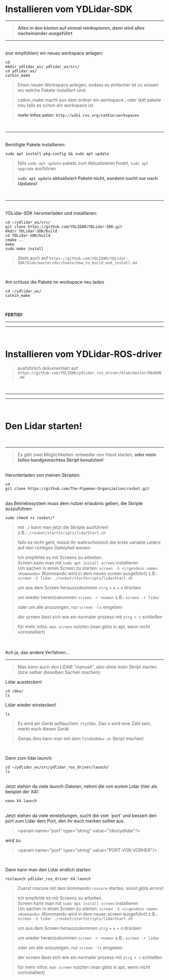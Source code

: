 <!---
WENN DU DAS HIER LESEN KANNST DANN HAST DU DAS NICHT ALS MARKDOWN GEÖFFNET
WENN DU DAS HIER LESEN KANNST DANN HAST DU DAS NICHT ALS MARKDOWN GEÖFFNET
WENN DU DAS HIER LESEN KANNST DANN HAST DU DAS NICHT ALS MARKDOWN GEÖFFNET
WENN DU DAS HIER LESEN KANNST DANN HAST DU DAS NICHT ALS MARKDOWN GEÖFFNET
WENN DU DAS HIER LESEN KANNST DANN HAST DU DAS NICHT ALS MARKDOWN GEÖFFNET
WENN DU DAS HIER LESEN KANNST DANN HAST DU DAS NICHT ALS MARKDOWN GEÖFFNET
WENN DU DAS HIER LESEN KANNST DANN HAST DU DAS NICHT ALS MARKDOWN GEÖFFNET
WENN DU DAS HIER LESEN KANNST DANN HAST DU DAS NICHT ALS MARKDOWN GEÖFFNET
WENN DU DAS HIER LESEN KANNST DANN HAST DU DAS NICHT ALS MARKDOWN GEÖFFNET
WENN DU DAS HIER LESEN KANNST DANN HAST DU DAS NICHT ALS MARKDOWN GEÖFFNET
WENN DU DAS HIER LESEN KANNST DANN HAST DU DAS NICHT ALS MARKDOWN GEÖFFNET
WENN DU DAS HIER LESEN KANNST DANN HAST DU DAS NICHT ALS MARKDOWN GEÖFFNET
WENN DU DAS HIER LESEN KANNST DANN HAST DU DAS NICHT ALS MARKDOWN GEÖFFNET
WENN DU DAS HIER LESEN KANNST DANN HAST DU DAS NICHT ALS MARKDOWN GEÖFFNET
WENN DU DAS HIER LESEN KANNST DANN HAST DU DAS NICHT ALS MARKDOWN GEÖFFNET
WENN DU DAS HIER LESEN KANNST DANN HAST DU DAS NICHT ALS MARKDOWN GEÖFFNET
WENN DU DAS HIER LESEN KANNST DANN HAST DU DAS NICHT ALS MARKDOWN GEÖFFNET
WENN DU DAS HIER LESEN KANNST DANN HAST DU DAS NICHT ALS MARKDOWN GEÖFFNET
WENN DU DAS HIER LESEN KANNST DANN HAST DU DAS NICHT ALS MARKDOWN GEÖFFNET
WENN DU DAS HIER LESEN KANNST DANN HAST DU DAS NICHT ALS MARKDOWN GEÖFFNET
WENN DU DAS HIER LESEN KANNST DANN HAST DU DAS NICHT ALS MARKDOWN GEÖFFNET
WENN DU DAS HIER LESEN KANNST DANN HAST DU DAS NICHT ALS MARKDOWN GEÖFFNET
WENN DU DAS HIER LESEN KANNST DANN HAST DU DAS NICHT ALS MARKDOWN GEÖFFNET
WENN DU DAS HIER LESEN KANNST DANN HAST DU DAS NICHT ALS MARKDOWN GEÖFFNET
WENN DU DAS HIER LESEN KANNST DANN HAST DU DAS NICHT ALS MARKDOWN GEÖFFNET
WENN DU DAS HIER LESEN KANNST DANN HAST DU DAS NICHT ALS MARKDOWN GEÖFFNET
WENN DU DAS HIER LESEN KANNST DANN HAST DU DAS NICHT ALS MARKDOWN GEÖFFNET
WENN DU DAS HIER LESEN KANNST DANN HAST DU DAS NICHT ALS MARKDOWN GEÖFFNET
WENN DU DAS HIER LESEN KANNST DANN HAST DU DAS NICHT ALS MARKDOWN GEÖFFNET
WENN DU DAS HIER LESEN KANNST DANN HAST DU DAS NICHT ALS MARKDOWN GEÖFFNET
WENN DU DAS HIER LESEN KANNST DANN HAST DU DAS NICHT ALS MARKDOWN GEÖFFNET
WENN DU DAS HIER LESEN KANNST DANN HAST DU DAS NICHT ALS MARKDOWN GEÖFFNET
WENN DU DAS HIER LESEN KANNST DANN HAST DU DAS NICHT ALS MARKDOWN GEÖFFNET
WENN DU DAS HIER LESEN KANNST DANN HAST DU DAS NICHT ALS MARKDOWN GEÖFFNET
WENN DU DAS HIER LESEN KANNST DANN HAST DU DAS NICHT ALS MARKDOWN GEÖFFNET
WENN DU DAS HIER LESEN KANNST DANN HAST DU DAS NICHT ALS MARKDOWN GEÖFFNET
WENN DU DAS HIER LESEN KANNST DANN HAST DU DAS NICHT ALS MARKDOWN GEÖFFNET
WENN DU DAS HIER LESEN KANNST DANN HAST DU DAS NICHT ALS MARKDOWN GEÖFFNET
WENN DU DAS HIER LESEN KANNST DANN HAST DU DAS NICHT ALS MARKDOWN GEÖFFNET
WENN DU DAS HIER LESEN KANNST DANN HAST DU DAS NICHT ALS MARKDOWN GEÖFFNET
42 ist eine tolle Zahl
--->

Installieren vom YDLidar-SDK
===
---

>**Alles in den kästen auf einmal reinkopieren, dann wird alles nacheinander ausgeführt**
---
<br>
(nur empfohlen) ein neues workspace anlagen:

    cd
    mkdir ydlidar_ws/ ydlidar_ws/src/
    cd ydlidar_ws/
    catkin_make

>Einen neuen Workspace anlegen, sodass es einfacher ist zu wissen wo welche Pakete installiert sind.
> 
>catkin_make macht aus dem ordner ein workspace ; oder lädt pakete neu falls es schon ein workspace ist.  

>**mehr infos unter: `http://wiki.ros.org/catkin/workspaces`**

<br>

---
<br>
Benötigte Pakete installieren:

    sudo apt install pkg-config && sudo apt update

>falls `sudo apt update` pakete zum Aktualisieren findet, `sudo apt upgrade` ausführen
>
> **`sudo apt update` aktualisiert Pakete nicht, sondern sucht nur nach Updates!**

<br>

---
<br>
YDLidar-SDK herunterladen und installieren:

    cd ~/ydlidar_ws/src/
    git clone https://github.com/YDLIDAR/YDLidar-SDK.git
    mkdir YDLidar-SDK/build
    cd YDLidar-SDK/build
    cmake ..
    make
    sudo make install

>Steht auch auf `https://github.com/YDLIDAR/YDLidar-SDK/blob/master/doc/howto/how_to_build_and_install.md`

<br>

Am schluss die Pakete im workspace neu laden

    cd ~/ydlidar_ws/  
    catkin_make

<br>

**FERTIG!**

---
---
<br>

Installieren vom YDLidar-ROS-driver
===

>ausführlich dokumentiert auf `https://github.com/YDLIDAR/ydlidar_ros_driver/blob/master/README.md`

<br>

---
---
<br>

Den Lidar starten!
===

<br>

---

>Es gibt zwei Möglichkeiten: entweder von Hand starten, **oder mein tolles handgemachtes Skript benutzten!** 

<br>
Herunterladen von meinen Skripten:

    cd
    git clone https://github.com/The-Pipeman-Organization/rosbot.git
<br>
das Betriebssystem muss dem nutzer erlaubnis geben, die Skripte auszuführen:
    
    sudo chmod +x rosbot/*

>mit `./` kann man jetzt die Skripte ausführen! z.B.:`./rosbot/startScripts/lidarStart.sh`  
>
> falls es nicht geht, müsst ihr wahrscheinlich die erste variable `LAUNCH` auf den richtigen Dateipfad weisen  

> Ich empfehle es mit Screens zu arbeiten.  
> Screen kann man mit `sudo apt install screen` installieren  
> Um sachen in einen Screen zu starten: `screen -S <irgendein name> <Kommando>` (Kommando wird in dem neuen screen ausgeführt)
> z.B.: `screen -S lidar ./rosbot/startScripts/lidarStart.sh`
> 
> um aus dem Screen herauszukommen `strg` + `a` + `d` drücken
> 
> um wieder hereinzukommen `screen -r <name>` z.B.: `screen -r lidar`
> 
> oder um alle anzuzeigen, nur `screen -ls` eingeben
> 
> der screen lässt sich wie ein normaler prozess mit `strg + c` schließen
> 
> für mehr infos: `man screen` nutzten (man gibts in apt, wenn nicht vorinstalliert)

<br>
<br>
Ach ja, das andere Verfahren...  

---

>Man kann auch den LIDAR "manuell", also ohne mein Skript starten (bzw selber dieselben Sachen machen):

Lidar ausstecken!

    cd /dev/
    ls
Lidar wieder einstecken!

    ls
>Es wird ein Gerät auftauchen: `ttyUSBx`. Das x wird eine Zahl sein, merkt euch dieses Gerät
 
>Genau dies kann man mit dem `findUSBdev.sh` Skript machen! 

<br>

Dann zum lidar.launch:

    cd ~/ydlidar_ws/src/ydlidar_ros_driver/launch/
    ls
<br>
Jetzt stehen da viele launch-Dateien, nehmt die von eurem Lidar (hier als beispiel der X4):

    nano X4.launch
<br>
Jetzt stehen da viele einstellungen, sucht die vom `port` und bessert den port zum Lidar dem Port, den ihr euch merken solltet aus.

> \<param name="port"         type="string" value="/dev/ydlidar"/>

wird zu

> \<param name="port"         type="string" value="PORT VON VORHER"/>

<br>

Dann kann man den Lidar endlich starten

    roslaunch ydlidar_ros_driver X4.launch

> Zuerst roscore mit dem kommando `roscore` starten, sonst gibts errors!

> Ich empfehle es mit Screens zu arbeiten.  
> Screen kann man mit `sudo apt install screen` installieren  
> Um sachen in einen Screen zu starten: `screen -S <irgendein name> <Kommando>` (Kommando wird in dem neuen screen ausgeführt)
> z.B.: `screen -S lidar ./rosbot/startScripts/lidarStart.sh`
> 
> um aus dem Screen herauszukommen `strg` + `a` + `d` drücken
> 
> um wieder hereinzukommen `screen -r <name>` z.B.: `screen -r lidar`
> 
> oder um alle anzuzeigen, nur `screen -ls` eingeben
> 
> der screen lässt sich wie ein normaler prozess mit `strg + c` schließen
> 
> für mehr infos: `man screen` nutzten (man gibts in apt, wenn nicht vorinstalliert)
